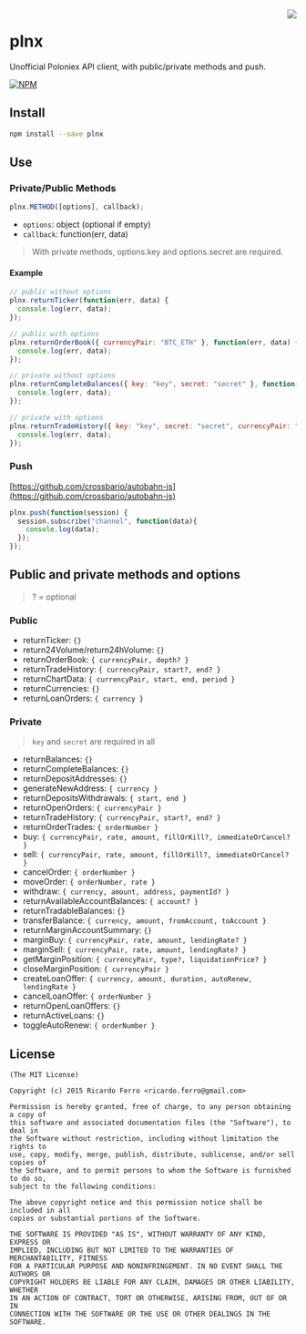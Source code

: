 
<img align="right" src="https://cdn.rawgit.com/feross/standard/master/badge.svg">

# plnx

Unofficial Poloniex API client, with public/private methods and push.

[![NPM](https://nodei.co/npm/plnx.png?downloads=true&downloadRank=true)](https://nodei.co/npm/plnx)

## Install

```sh
npm install --save plnx
```

## Use

### Private/Public Methods

```javascript
plnx.METHOD([options], callback);
```

* `options`: object (optional if empty)
* `callback`: function(err, data)

> With private methods, options.key and options.secret are required.

#### Example

```javascript
// public without options
plnx.returnTicker(function(err, data) {
  console.log(err, data);
});

// public with options
plnx.returnOrderBook({ currencyPair: "BTC_ETH" }, function(err, data) {
  console.log(err, data);
});

// private without options
plnx.returnCompleteBalances({ key: "key", secret: "secret" }, function(err, data) {
  console.log(err, data);
});

// private with options
plnx.returnTradeHistory({ key: "key", secret: "secret", currencyPair: "BTC_ETH" }, function(err, data) {
  console.log(err, data);
});

```

### Push

[https://github.com/crossbario/autobahn-js](https://github.com/crossbario/autobahn-js)

```javascript
plnx.push(function(session) {
  session.subscribe("channel", function(data){
    console.log(data);
  });
});
```

## Public and private methods and options

> ? = optional

### Public

* returnTicker: `{}`
* return24Volume/return24hVolume: `{}`
* returnOrderBook: `{ currencyPair, depth? }`
* returnTradeHistory: `{ currencyPair, start?, end? }`
* returnChartData: `{ currencyPair, start, end, period }`
* returnCurrencies: `{}`
* returnLoanOrders: `{ currency }`

### Private

> `key` and `secret` are required in all

* returnBalances: `{}`
* returnCompleteBalances: `{}`
* returnDepositAddresses: `{}`
* generateNewAddress: `{ currency }`
* returnDepositsWithdrawals: `{ start, end }`
* returnOpenOrders: `{ currencyPair }`
* returnTradeHistory: `{ currencyPair, start?, end? }`
* returnOrderTrades: `{ orderNumber }`
* buy: `{ currencyPair, rate, amount, fillOrKill?, immediateOrCancel? }`
* sell: `{ currencyPair, rate, amount, fillOrKill?, immediateOrCancel? }`
* cancelOrder: `{ orderNumber }`
* moveOrder: `{ orderNumber, rate }`
* withdraw: `{ currency, amount, address, paymentId? }`
* returnAvailableAccountBalances: `{ account? }`
* returnTradableBalances: `{}`
* transferBalance: `{ currency, amount, fromAccount, toAccount }`
* returnMarginAccountSummary: `{}`
* marginBuy: `{ currencyPair, rate, amount, lendingRate? }`
* marginSell: `{ currencyPair, rate, amount, lendingRate? }`
* getMarginPosition: `{ currencyPair, type?, liquidationPrice? }`
* closeMarginPosition: `{ currencyPair }`
* createLoanOffer: `{ currency, amount, duration, autoRenew, lendingRate }`
* cancelLoanOffer: `{ orderNumber }`
* returnOpenLoanOffers: `{}`
* returnActiveLoans: `{}`
* toggleAutoRenew: `{ orderNumber }`

## License

```
(The MIT License)

Copyright (c) 2015 Ricardo Ferro <ricardo.ferro@gmail.com>

Permission is hereby granted, free of charge, to any person obtaining a copy of
this software and associated documentation files (the "Software"), to deal in
the Software without restriction, including without limitation the rights to
use, copy, modify, merge, publish, distribute, sublicense, and/or sell copies of
the Software, and to permit persons to whom the Software is furnished to do so,
subject to the following conditions:

The above copyright notice and this permission notice shall be included in all
copies or substantial portions of the Software.

THE SOFTWARE IS PROVIDED "AS IS", WITHOUT WARRANTY OF ANY KIND, EXPRESS OR
IMPLIED, INCLUDING BUT NOT LIMITED TO THE WARRANTIES OF MERCHANTABILITY, FITNESS
FOR A PARTICULAR PURPOSE AND NONINFRINGEMENT. IN NO EVENT SHALL THE AUTHORS OR
COPYRIGHT HOLDERS BE LIABLE FOR ANY CLAIM, DAMAGES OR OTHER LIABILITY, WHETHER
IN AN ACTION OF CONTRACT, TORT OR OTHERWISE, ARISING FROM, OUT OF OR IN
CONNECTION WITH THE SOFTWARE OR THE USE OR OTHER DEALINGS IN THE SOFTWARE.
```
